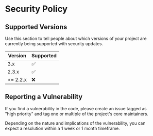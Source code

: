 # Security Policy

## Supported Versions

Use this section to tell people about which versions of your project are
currently being supported with security updates.

| Version    | Supported          |
| ---------- | ------------------ |
| 3.x        | :white_check_mark: |
| 2.3.x      | :white_check_mark: |
| <= 2.2.x   | :x:                |

## Reporting a Vulnerability

If you find a vulnerability in the code, please create an issue tagged as "high priority" and tag one or multiple of the project's core maintainers.

Depending on the nature and implications of the vulnerability, you can expect a resolution within a 1 week or 1 month timeframe.
